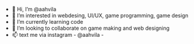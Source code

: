 - 👋 Hi, I’m @aahvila
- 👀 I’m interested in webdesing, UI/UX, game programming, game design
- 🌱 I’m currently learning code
- 💞️ I’m looking to collaborate on game making and web designing
- 📫 text me via instagram - @aahvila -

<!---
aahvila/aahvila is a ✨ special ✨ repository because its `README.md` (this file) appears on your GitHub profile.
You can click the Preview link to take a look at your changes.
--->
